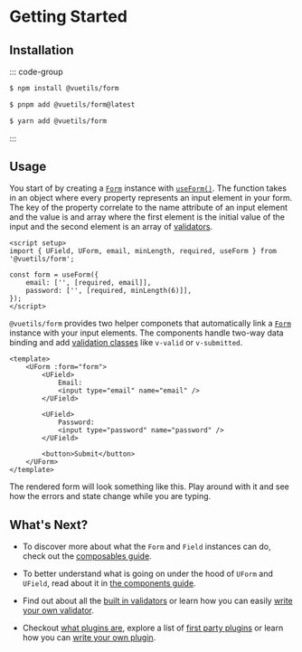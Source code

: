 # Getting Started

## Installation

::: code-group

```sh [npm]
$ npm install @vuetils/form
```

```sh [pnpm]
$ pnpm add @vuetils/form@latest
```

```sh [yarn]
$ yarn add @vuetils/form
```

:::

## Usage

You start of by creating a [`Form`](../api#form) instance with [`useForm()`](../api#useForm). The function takes in an object where every property represents an input element in your form. The key of the property correlate to the name attribute of an input element and the value is and array where the first element is the initial value of the input and the second element is an array of [validators](../core-concepts/validators).

```vue
<script setup>
import { UField, UForm, email, minLength, required, useForm } from '@vuetils/form';

const form = useForm({
	email: ['', [required, email]],
	password: ['', [required, minLength(6)]],
});
</script>
```

`@vuetils/form` provides two helper componets that automatically link a [`Form`](../api#form) instance with your input elements. The components handle two-way data binding and add [validation classes](../core-concepts/components#validation-classes) like `v-valid` or `v-submitted`.

```vue
<template>
	<UForm :form="form">
		<UField>
			Email:
			<input type="email" name="email" />
		</UField>

		<UField>
			Password:
			<input type="password" name="password" />
		</UField>

		<button>Submit</button>
	</UForm>
</template>
```

The rendered form will look something like this. Play around with it and see how the errors and state change while you are typing.

<script setup>
import GettingStarted from './GettingStarted.vue'
</script>

<GettingStarted class="mt-12"/>

## What's Next?

- To discover more about what the `Form` and `Field` instances can do, check out the [composables guide](../core-concepts/).

- To better understand what is going on under the hood of `UForm` and `UField`, read about it in [the components guide](../core-concepts/components).

- Find out about all the [built in validators](../core-concepts/validators) or learn how you can easily [write your own validator](../core-concepts/validators#write-your-own-validator).

- Checkout [what plugins are](../core-concepts/plugins), explore a list of [first party plugins](../core-concepts/plugins#first-party-plugins) or learn how you can [write your own plugin](../core-concepts/plugins#write-your-own-plugin).
